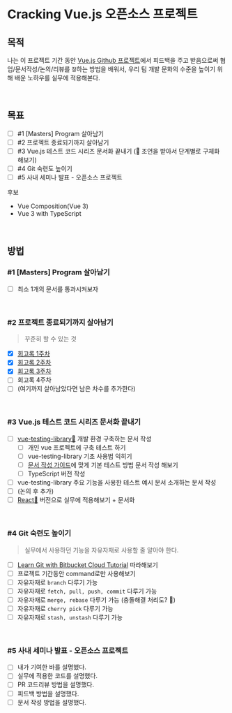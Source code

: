 # Cracking Vue.js 오픈소스 프로젝트

## 목적

나는 이 프로젝트 기간 동안 [Vue.js Github 프로젝트](https://github.com/joshua1988/vue-camp)에서 피드백을 주고 받음으로써 협업/문서작성/논의/리뷰를 `잘`하는 방법을 배워서, 우리 팀 개발 문화의 수준을 높이기 위해 배운 노하우를 실무에 적용해본다.

<br>

## 목표

* [ ] #1 [Masters] Program 살아남기
* [ ] #2 프로젝트 종료되기까지 살아남기
* [ ] #3 Vue.js 테스트 코드 시리즈 문서화 끝내기
(🙏 조언을 받아서 단계별로 구체화 해보기)
* [ ] #4 Git 숙련도 높이기
* [ ] #5 사내 세미나 발표 - 오픈소스 프로젝트

후보

* Vue Composition(Vue 3)
* Vue 3 with TypeScript

<br>

## 방법

### #1 [Masters] Program 살아남기

* [ ] 최소 1개의 문서를 통과시켜보자

<br>

### #2 프로젝트 종료되기까지 살아남기

> 꾸준히 할 수 있는 것

* [x] [회고록 1주차](https://github.com/yahma25/practice-vue.js/blob/main/docs/%ED%9A%8C%EA%B3%A0%EB%A1%9D/Retrospection-1-210815.md)
* [x] [회고록 2주차](https://github.com/yahma25/practice-vue.js/blob/main/docs/%ED%9A%8C%EA%B3%A0%EB%A1%9D/Retrospection-2-210822.md)
* [x] [회고록 3주차](https://github.com/yahma25/practice-vue.js/blob/main/docs/%ED%9A%8C%EA%B3%A0%EB%A1%9D/Retrospection-3-210829.md)
* [ ] 회고록 4주차
* [ ] (여기까지 살아남았다면 남은 차수를 추가한다)

<br>

### #3 Vue.js 테스트 코드 시리즈 문서화 끝내기

* [ ] [vue-testing-library🦎](https://github.com/testing-library/vue-testing-library) 개발 환경 구축하는 문서 작성
  * [ ] 개인 vue 프로젝트에 구축 테스트 하기
  * [ ] vue-testing-library 기초 사용법 익히기
  * [ ] [문서 작성 가이드](https://github.com/joshua1988/vue-camp/blob/master/.github/DOC_CONTRIBUTION_GUIDE.md)에 맞게 기본 테스트 방법 문서 작성 해보기
  * [ ] TypeScript 버전 작성
* [ ] vue-testing-library 주요 기능을 사용한 테스트 예시 문서 소개하는 문서 작성
* [ ] (논의 후 추가)
* [ ] [React🐐](https://github.com/testing-library/react-testing-library) 버전으로 실무에 적용해보기 + 문서화

<br>

### #4 Git 숙련도 높이기

> 실무에서 사용하던 기능을 자유자재로 사용할 줄 알아야 한다.

* [ ] [Learn Git with Bitbucket Cloud Tutorial](https://www.atlassian.com/git/tutorials/learn-git-with-bitbucket-cloud) 따라해보기
* [ ] 프로젝트 기간동안 command로만 사용해보기
* [ ] 자유자재로 `branch` 다루기 가능
* [ ] 자유자재로 `fetch, pull, push, commit` 다루기 가능
* [ ] 자유자재로 `merge, rebase` 다루기 가능 (충돌해결 처리도? 🤔)
* [ ] 자유자재로 `cherry pick` 다루기 가능
* [ ] 자유자재로 `stash, unstash` 다루기 가능

<br>

### #5 사내 세미나 발표 - 오픈소스 프로젝트

* [ ] 내가 기여한 바를 설명했다.
* [ ] 실무에 적용한 코드를 설명했다.
* [ ] PR 코드리뷰 방법을 설명했다.
* [ ] 피드백 방법을 설명했다.
* [ ] 문서 작성 방법을 설명했다.
